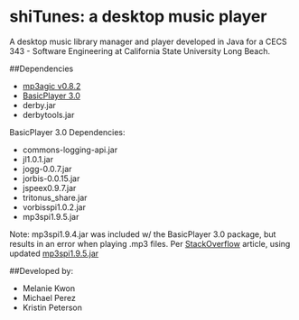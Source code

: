 # shiTunes: a desktop music player

A desktop music library manager and player developed in Java for a CECS 343 - 
Software Engineering at California State University Long Beach.

##Dependencies
* [mp3agic v0.8.2](https://github.com/mpatric/mp3agic)
* [BasicPlayer 3.0](http://www.javazoom.net/jlgui/api.html)
* derby.jar
* derbytools.jar

BasicPlayer 3.0 Dependencies:

* commons-logging-api.jar
* jl1.0.1.jar
* jogg-0.0.7.jar
* jorbis-0.0.15.jar
* jspeex0.9.7.jar
* tritonus_share.jar
* vorbisspi1.0.2.jar
* mp3spi1.9.5.jar 

Note: mp3spi1.9.4.jar was included w/ the BasicPlayer 3.0 package, but results in an error 
when playing .mp3 files. Per [StackOverflow](http://stackoverflow.com/a/12806411/2237166) article, using updated 
[mp3spi1.9.5.jar](http://www.javazoom.net/mp3spi/sources.html)


##Developed by:
* Melanie Kwon
* Michael Perez
* Kristin Peterson